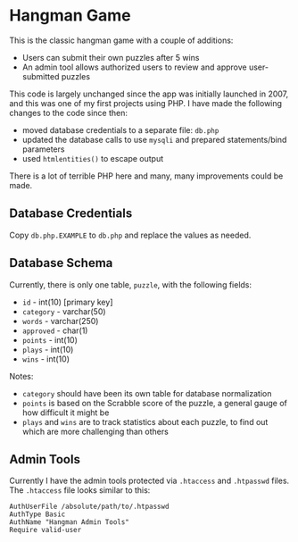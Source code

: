 # Hangman Game

This is the classic hangman game with a couple of additions:

* Users can submit their own puzzles after 5 wins
* An admin tool allows authorized users to review and approve user-submitted puzzles

This code is largely unchanged since the app was initially launched in 2007, and this was one of my first projects using PHP. I have made the following changes to the code since then:

* moved database credentials to a separate file: `db.php`
* updated the database calls to use `mysqli` and prepared statements/bind parameters
* used `htmlentities()` to escape output

There is a lot of terrible PHP here and many, many improvements could be made.

## Database Credentials

Copy `db.php.EXAMPLE` to `db.php` and replace the values as needed.

## Database Schema

Currently, there is only one table, `puzzle`, with the following fields:

* `id` - int(10) [primary key]
* `category` - varchar(50)
* `words` - varchar(250)
* `approved` - char(1)
* `points` - int(10)
* `plays` - int(10)
* `wins` - int(10)

Notes:

* `category` should have been its own table for database normalization
* `points` is based on the Scrabble score of the puzzle, a general gauge of how difficult it might be
* `plays` and `wins` are to track statistics about each puzzle, to find out which are more challenging than others

## Admin Tools

Currently I have the admin tools protected via `.htaccess` and `.htpasswd` files. The `.htaccess` file looks similar to this:

    AuthUserFile /absolute/path/to/.htpasswd
    AuthType Basic
    AuthName "Hangman Admin Tools"
    Require valid-user

